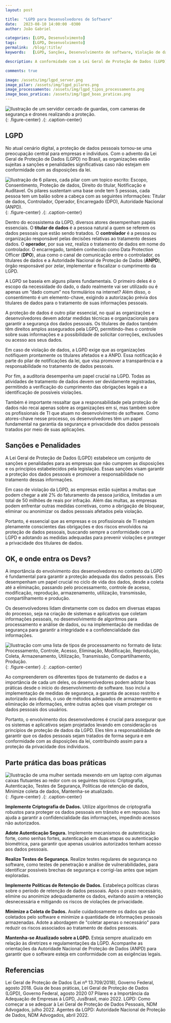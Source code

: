 ```yaml
---
layout: post

title:  "LGPD para Desenvolvedores de Software"
date:   2023-08-10 14:00:00 -0300
author: João Gabriel

categories: [LGPD, Desenvolvimento]
tags: 		[LGPD, Desenvolvimento]
permalink: 	/blog/:title/
keywords: 	[LGPD, Sanções, Desenvolvimento de software, Violação de dados, Consentimento, Auditoria, Criptografia]

description: A conformidade com a Lei Geral de Proteção de Dados (LGPD) é um assunto crítico para profissionais de TI e desenvolvedores de software. A importância do envolvimento dos desenvolvedores no contexto da LGPD é fundamental para garantir a proteção adequada dos dados pessoais. Eles desempenham um papel crucial no ciclo de vida dos dados, desde a coleta até a eliminação, passando pelo processamento, controle de acesso, modificação, reprodução, armazenamento, utilização, transmissão, compartilhamento e produção.

comments: true

image: /assets/img/lgpd_server.png
image_pilar: /assets/img/lgpd_pilares.png
image_processamento: /assets/img/lgpd_tipos_processamento.png
image_boas_praticas: /assets/img/lgpd_boas_praticas.png
---
```


![Ilustração de um servidor cercado de guardas, com cameras de segurança e drones realizando a proteção.]({{page.image}}){: .figure-center}
*.*{: .caption-center}

## LGPD

No atual cenário digital, a proteção de dados pessoais tornou-se uma preocupação central para empresas e indivíduos. Com o advento da Lei Geral de Proteção de Dados (LGPD) no Brasil, as organizações estão sujeitas a sanções e penalidades significativas caso não estejam em conformidade com as disposições da lei. 

![Ilustração de 6 pilares, cada pilar com um topico escrito: Escopo, Consentimento, Proteção de dados, Direito do titular, Notificação e Auditavel. Os pilares sustentam uma base onde tem 5 pessoas, cada pessoa tem um balão sobre a cabeça com as seguintes informações: Titular de dados, Controlador, Operador, Encarregado (DPO), Autoridade Nacional (ANPD).]({{page.image_pilar}}){: .figure-center}
*.*{: .caption-center}

Dentro do ecossistema da LGPD, diversos atores desempenham papéis essenciais. O **titular de dados** é a pessoa natural a quem se referem os dados pessoais que estão sendo tratados. O **controlador** é a pessoa ou organização responsável pelas decisões relativas ao tratamento desses dados. O **operador**, por sua vez, realiza o tratamento de dados em nome do controlador. O encarregado, também conhecido como Data Protection Officer (**DPO**), atua como o canal de comunicação entre o controlador, os titulares de dados e a Autoridade Nacional de Proteção de Dados (**ANPD**), órgão responsável por zelar, implementar e fiscalizar o cumprimento da LGPD.

A LGPD se baseia em alguns pilares fundamentais. O primeiro deles é o escopo da necessidade do dado, o dado realmente vai ser utilizado ou é apenas um “dado comum” nos formulários na internet? Além disso, o consentimento é um elemento-chave, exigindo a autorização prévia dos titulares de dados para o tratamento de suas informações pessoais.

A proteção de dados é outro pilar essencial, no qual as organizações e desenvolvedores devem adotar medidas técnicas e organizacionais para garantir a segurança dos dados pessoais. Os titulares de dados também têm direitos amplos assegurados pela LGPD, permitindo-lhes o controle sobre suas informações e a possibilidade de solicitar correções, exclusões ou acesso aos seus dados.

Em caso de violação de dados, a LGPD exige que as organizações notifiquem prontamente os titulares afetados e a ANPD. Essa notificação é parte do pilar de notificações da lei, que visa promover a transparência e a responsabilidade no tratamento de dados pessoais.

Por fim, a auditoria desempenha um papel crucial na LGPD. Todas as atividades de tratamento de dados devem ser devidamente registradas, permitindo a verificação do cumprimento das obrigações legais e a identificação de possíveis violações.

Também é importante ressaltar que a responsabilidade pela proteção de dados não recai apenas sobre as organizações em si, mas também sobre os profissionais de TI que atuam no desenvolvimento de software. Como atores-chave nesse processo, os desenvolvedores têm um papel fundamental na garantia da segurança e privacidade dos dados pessoais tratados por meio de suas aplicações.

## Sanções e Penalidades

A Lei Geral de Proteção de Dados (LGPD) estabelece um conjunto de sanções e penalidades para as empresas que não cumprem as disposições e os princípios estabelecidos pela legislação. Essas sanções visam garantir a proteção dos dados pessoais e promover a responsabilidade no tratamento dessas informações.

Em caso de violação da LGPD, as empresas estão sujeitas a multas que podem chegar a até 2% do faturamento da pessoa jurídica, limitadas a um total de 50 milhões de reais por infração. Além das multas, as empresas podem enfrentar outras medidas corretivas, como a obrigação de bloquear, eliminar ou anonimizar os dados pessoais afetados pela violação.

Portanto, é essencial que as empresas e os profissionais de TI estejam plenamente conscientes das obrigações e dos riscos envolvidos na proteção de dados pessoais, buscando sempre a conformidade com a LGPD e adotando as medidas adequadas para prevenir violações e proteger a privacidade dos titulares de dados.

## OK, e onde entra os Devs?

A importância do envolvimento dos desenvolvedores no contexto da LGPD é fundamental para garantir a proteção adequada dos dados pessoais. Eles desempenham um papel crucial no ciclo de vida dos dados, desde a coleta até a eliminação, passando pelo processamento, controle de acesso, modificação, reprodução, armazenamento, utilização, transmissão, compartilhamento e produção.

Os desenvolvedores lidam diretamente com os dados em diversas etapas do processo, seja na criação de sistemas e aplicativos que coletam informações pessoais, no desenvolvimento de algoritmos para processamento e análise de dados, ou na implementação de medidas de segurança para garantir a integridade e a confidencialidade das informações.

![Ilustração com uma lista de tipos de processamento no formato de lista: Processamento, Controle, Acesso, Eliminação, Modificação, Reprodução, Coleta, Armazenamento, Utilização, Transmissão, Compartilhamento, Produção.]({{page.image_processamento}}){: .figure-center}
*.*{: .caption-center}

Ao compreenderem os diferentes tipos de tratamento de dados e a importância de cada um deles, os desenvolvedores podem adotar boas práticas desde o início do desenvolvimento de software. Isso inclui a implementação de medidas de segurança, a garantia de acesso restrito e autorizado aos dados, o uso de métodos adequados de armazenamento e eliminação de informações, entre outras ações que visam proteger os dados pessoais dos usuários.

Portanto, o envolvimento dos desenvolvedores é crucial para assegurar que os sistemas e aplicativos sejam projetados levando em consideração os princípios de proteção de dados da LGPD. Eles têm a responsabilidade de garantir que os dados pessoais sejam tratados de forma segura e em conformidade com as disposições da lei, contribuindo assim para a proteção da privacidade dos indivíduos.

## Parte prática das boas práticas

![Ilustração de uma mulher sentada mexendo em um laptop com algumas caixas flutuantes ao redor com os seguintes topicos: Criptografia, Autenticação, Testes de Segurança, Politicas de retenção de dados, Minimize coleta de dados, Mantenha-se atualizado.]({{page.image_boas_praticas}}){: .figure-center}
*.*{: .caption-center}

**Implemente Criptografia de Dados.** Utilize algoritmos de criptografia robustos para proteger os dados pessoais em trânsito e em repouso. Isso ajuda a garantir a confidencialidade das informações, impedindo acessos não autorizados.

**Adote Autenticação Segura.** Implemente mecanismos de autenticação forte, como senhas fortes, autenticação em duas etapas ou autenticação biométrica, para garantir que apenas usuários autorizados tenham acesso aos dados pessoais.

**Realize Testes de Segurança.** Realize testes regulares de segurança no software, como testes de penetração e análise de vulnerabilidades, para identificar possíveis brechas de segurança e corrigi-las antes que sejam exploradas.

**Implemente Políticas de Retenção de Dados.** Estabeleça políticas claras sobre o período de retenção de dados pessoais. Após o prazo necessário, elimine ou anonimize adequadamente os dados, evitando assim a retenção desnecessária e mitigando os riscos de violações de privacidade.

**Minimize a Coleta de Dados.** Avalie cuidadosamente os dados que são coletados pelo software e minimize a quantidade de informações pessoais armazenadas. Adote a abordagem de "coletar apenas o necessário" para reduzir os riscos associados ao tratamento de dados pessoais.

**Mantenha-se Atualizado sobre a LGPD.** Esteja sempre atualizado em relação às diretrizes e regulamentações da LGPD. Acompanhe as orientações da Autoridade Nacional de Proteção de Dados (ANPD) para garantir que o software esteja em conformidade com as exigências legais.

## Referencias

Lei Geral de Proteção de Dados (Lei nº 13.709/2018), Governo Federal, agosto 2018.
Guia de boas práticas, Lei Geral de Proteção de Dados (LGPD), Governo Federal, agosto 2020
07 Pilares e a Importância da Adequação de Empresas à LGPD, JusBrasil, maio 2022.
LGPD: Como começar a se adequar à Lei Geral de Proteção de Dados Pessoais, NDM Advogados, julho 2022.
Agentes da LGPD: Autoridade Nacional de Proteção de Dados, NDM Advogados, abril 2022.